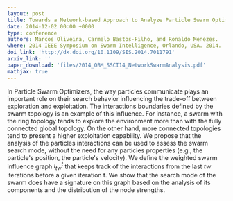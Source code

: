 ```yaml
---
layout: post
title: Towards a Network-based Approach to Analyze Particle Swarm Optimizers
date: 2014-12-02 00:00 +0000
type: conference
authors: Marcos Oliveira, Carmelo Bastos-Filho, and Ronaldo Menezes.
where: 2014 IEEE Symposium on Swarm Intelligence, Orlando, USA. 2014.
doi_link: 'http://dx.doi.org/10.1109/SIS.2014.7011791'
arxiv_link: ''
paper_download: 'files/2014_OBM_SSCI14_NetworkSwarmAnalysis.pdf'
mathjax: true
---
```

In Particle Swarm Optimizers, the way particles communicate plays an important role on their search behavior influencing the trade-off between exploration and exploitation. The interactions boundaries defined by the swarm topology is an example of this influence. For instance, a swarm with the ring topology tends to explore the environment more than with the fully connected global topology. On the other hand, more connected topologies tend to present a higher exploitation capability. We propose that the analysis of the particles interactions can be used to assess the swarm search mode, without the need for any particles properties (e.g., the particle's position, the particle's velocity). We define the weighted swarm influence graph $I^t_{tw}$ that keeps track of the interactions from the last $tw$ iterations before a given iteration t. We show that the search mode of the swarm does have a signature on this graph based on the analysis of its components and the distribution of the node strengths.
